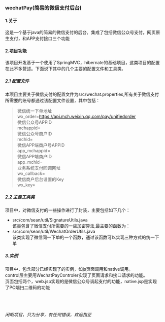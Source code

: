 ### wechatPay(简易的微信支付后台)
#### 1.关于
这是一个基于java的简易的微信支付的后台，集成了包括微信公众号支付，网页原生支付，和APP支付接口三个功能<br/>

#### 2.项目功能
该项目开发基于一个使用了SpringMVC，hibernate的基础项目，这类项目的配置在此不多赘述。下面说下其中的几个主要的配置文件和工具类。

##### 2.1 配置文件
本项目主要关于微信支付的配置文件为src/wechat.properties,所有关于微信支付所需要的账号都通过该配置文件设置，其中包括：
>微信统一下单地址<br/>
>wx_order=https://api.mch.weixin.qq.com/pay/unifiedorder<br/>
>微信公众号APPID<br/>
>mchappid=<br/>
>微信公众号商户ID<br/>
>mchid=<br/>
>微信APP端商户号APPID<br/>
>app_mchappid=<br/>
>微信APP端商户ID<br/>
>app_mchid=<br/>
>业务系统支付回调网址<br/>
>wx_callback=<br/>
>微信商户后台设置的Key<br/>
>wx_key=<br/>

##### 2.2 主要工具类
项目中，对微信支付的一些操作进行了封装，主要包括如下几个：<br/>
* src/com/sean/util/SignatureUtils.java<br/>
该类包含了微信支付所需要的一些加密算法,最主要的函数为：
* src/com/sean/util/WechatOrderUtils.java<br/>
该类实现了微信同一下单的一个函数，通过该函数可以实现三种方式的统一下单

##### 3.实例
项目中，包含部分已经实现了的实例，如js页面调用和native调用。<br/>
control层主要用WechatPayControler实现了页面请求和接口请求的功能。<br/>
页面包括两个，web.jsp实现的是微信公众号调起支付的功能，native.jsp是实现了PC端扫二维码的功能

<br/>
<br/>


###### 闲暇项目，只为分享，有任何错误，欢迎指正
